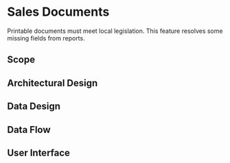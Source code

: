 # Sales Documents

Printable documents must meet local legislation. This feature resolves some missing fields from reports.

## Scope

## Architectural Design 

## Data Design

## Data Flow

## User Interface
